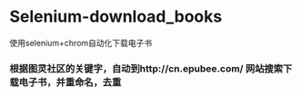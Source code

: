 # Selenium-download_books
使用selenium+chrom自动化下载电子书
### 根据图灵社区的关键字，自动到http://cn.epubee.com/ 网站搜索下载电子书，并重命名，去重

